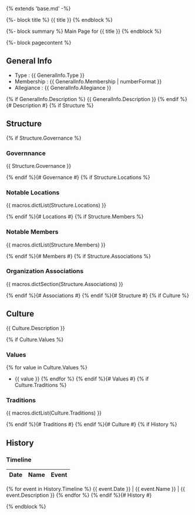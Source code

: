 {% extends 'base.md' -%}

{%- block title %}
{{ title }}
{% endblock %}

{%- block summary %}
Main Page for {{ title }}
{% endblock %}

{%- block pagecontent %}
## General Info

- Type : {{ GeneralInfo.Type }}
- Membership : {{ GeneralInfo.Membership | numberFormat }}
- Allegiance : {{ GeneralInfo.Allegiance }}

{% if GeneralInfo.Description %}
{{ GeneralInfo.Description }}
{% endif %}{# Description #}
{% if Structure %}
## Structure

{% if Structure.Governance %}
### Governnance

{{ Structure.Governance }}

{% endif %}{# Governance #}
{% if Structure.Locations %}
### Notable Locations

{{ macros.dictList(Structure.Locations) }}

{% endif %}{# Locations #}
{% if Structure.Members %}
### Notable Members

{{ macros.dictList(Structure.Members) }}

{% endif %}{# Members #}
{% if Structure.Associations %}
### Organization Associations

{{ macros.dictSection(Structure.Associations) }}

{% endif %}{# Associations #}
{% endif %}{# Structure #}
{% if Culture %}
## Culture

{{ Culture.Description }}

{% if Culture.Values %}
### Values

{% for value in Culture.Values %}
- {{ value }}
{% endfor %}
{% endif %}{# Values #}
{% if Culture.Traditions %}
### Traditions

{{ macros.dictList(Culture.Traditions) }}

{% endif %}{# Traditions #}
{% endif %}{# Culture #}
{% if History %}
## History

### Timeline

Date | Name | Event
:---:|:----:|:----
{% for event in History.Timeline %}
{{ event.Date }} | {{ event.Name }} | {{ event.Description }}
{% endfor %}
{% endif %}{# History #}

{% endblock %}
